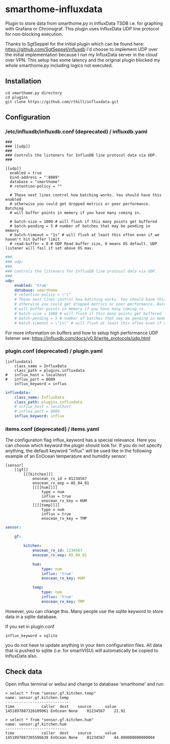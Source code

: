 # smarthome-influxdata
Plugin to store data from smarthome.py in InfluxData TSDB i.e. for graphing with Grafana or Chronograf.
This plugin uses InfluxData UDP line protocol for non-blocking execution.

Thanks to SgtSeppel for the initial plugin which can be found here: https://github.com/SgtSeppel/influxdb
I'd choose to implement UDP over the initial implementation because I run my InfluxData server in the cloud over VPN. This setup has some latency and the original plugin blocked my whole smarthome.py including logics not executed.

## Installation

```
cd smarthome.py directory
cd plugins
git clone https://github.com/rthill/influxdata.git
```

## Configuration

### /etc/influxdb/influxdb.conf (deprecated) / influxdb.yaml

```
###
### [[udp]]
###
### Controls the listeners for InfluxDB line protocol data via UDP.
###

[[udp]]
  enabled = true
  bind-address = ":8089"
  database = "smarthome"
  # retention-policy = ""

  # These next lines control how batching works. You should have this enabled
  # otherwise you could get dropped metrics or poor performance. Batching
  # will buffer points in memory if you have many coming in.

  # batch-size = 1000 # will flush if this many points get buffered
  # batch-pending = 5 # number of batches that may be pending in memory
  # batch-timeout = "1s" # will flush at least this often even if we haven't hit buffer limit
  # read-buffer = 0 # UDP Read buffer size, 0 means OS default. UDP listener will fail if set above OS max.
```

```yaml
###
### udp:
###
### Controls the listeners for InfluxDB line protocol data via UDP.
###
udp:
    enabled: 'true'
    database: smarthome
    # retention-policy = \"\"
    # These next lines control how batching works. You should have this enabled
    # otherwise you could get dropped metrics or poor performance. Batching
    # will buffer points in memory if you have many coming in.
    # batch-size = 1000 # will flush if this many points get buffered
    # batch-pending = 5 # number of batches that may be pending in memory
    # batch-timeout = \"1s\" # will flush at least this often even if we haven't hit buffer limit
```

For more information on buffers and how to setup high performance UDP listener see: https://influxdb.com/docs/v0.9/write_protocols/udp.html

### plugin.conf (deprecated) / plugin.yaml

```
[influxdata]
    class_name = InfluxData
    class_path = plugins.influxdata
#   influx_host = localhost
#   influx_port = 8089
    influx_keyword = influx
```

```yaml
influxdata:
    class_name: InfluxData
    class_path: plugins.influxdata
    # influx_host = localhost
    # influx_port = 8089
    influx_keyword: influx
```

### items.conf (deprecated) / items.yaml

The configuration flag influx_keyword has a special relevance. Here you can choose which keyword the plugin should look for.
If you do not specify anything, the default keyword "influx" will be used like in the following example of an EnOcean temperature and humidity sensor:

```
[sensor]
    [[gf]]
        [[[kitchen]]]
            enocean_rx_id = 01234567
            enocean_rx_eep = A5_04_01
            [[[[hum]]]]
                type = num
                influx = true
                enocean_rx_key = HUM
            [[[[temp]]]]
                type = num
                influx = true
                enocean_rx_key = TMP
```

```yaml
sensor:

    gf:

        kitchen:
            enocean_rx_id: 1234567
            enocean_rx_eep: A5_04_01

            hum:
                type: num
                influx: 'true'
                enocean_rx_key: HUM

            temp:
                type: num
                influx: 'true'
                enocean_rx_key: TMP
```

However, you can change this. Many people use the sqlite keyword to store data in a sqlite database.

If you set in plugin.conf

```
influx_keyword = sqlite
```

you do not have to update anything in your item configuration files. 
All data that is pushed to sqlite (i.e. for smartVISU) will automatically be copied to InfluxData also.

## Check data

Open influx terminal or webui and change to database 'smarthome' and run:

```
> select * from "sensor.gf.kitchen.temp"
name: sensor.gf.kitchen.temp
----------------------------
time			caller	dest	source		value
1451897887326109961	EnOcean	None	01234567	21.92

> select * from "sensor.gf.kitchen.hum"
name: sensor.gf.kitchen.hum
---------------------------
time			caller	dest	source		value
1451897887305586638	EnOcean	None	01234567	44.800000000000004
```
